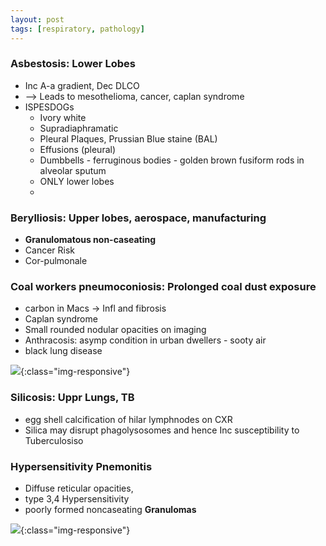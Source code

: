 ```yaml
---
layout: post
tags: [respiratory, pathology]
---
```


### Asbestosis: Lower Lobes

- Inc A-a gradient, Dec DLCO
- --> Leads to mesothelioma, cancer, caplan syndrome
- ISPESDOGs
    - Ivory white
    - Supradiaphramatic 
    - Pleural Plaques, Prussian Blue staine (BAL)
    - Effusions (pleural)
    - Dumbbells - ferruginous bodies - golden brown fusiform rods in alveolar sputum
    - ONLY lower lobes
    - 

### Berylliosis: Upper lobes, aerospace, manufacturing

- **Granulomatous non-caseating**
- Cancer Risk
- Cor-pulmonale


### Coal workers pneumoconiosis: Prolonged coal dust exposure

- carbon in Macs -> Infl and fibrosis
- Caplan syndrome
- Small rounded nodular opacities on imaging
- Anthracosis: asymp condition in urban dwellers - sooty air
- black lung disease

![](https://www.cdc.gov/mmwr/volumes/67/wr/social-media/mm6730a3-coal-worker-pneumoconosis_600x338.jpg){:class="img-responsive"}

### Silicosis: Uppr Lungs, TB 

- egg shell calcification of hilar lymphnodes on CXR
- Silica may disrupt phagolysosomes and hence Inc susceptibility to Tuberculosiso

### Hypersensitivity Pnemonitis

- Diffuse reticular opacities,
- type 3,4 Hypersensitivity
- poorly formed noncaseating **Granulomas**

![](https://en.wikipedia.org/wiki/File:Histology_of_chronic_hypersensitivity_pneumonitis.jpg){:class="img-responsive"}


